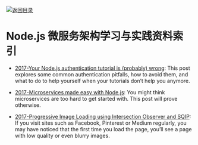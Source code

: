 [![返回目录](https://parg.co/UGo)](https://parg.co/b4z)

# Node.js 微服务架构学习与实践资料索引

* [2017-Your Node.js authentication tutorial is (probably) wrong](https://parg.co/b2o): This post explores some common authentication pitfalls, how to avoid them, and what to do to help yourself when your tutorials don’t help you anymore.

* [2017-Microservices made easy with Node.js](https://arm.ag/microservices-made-easy-with-node-js-f41bb2be2d3c): You might think microservices are too hard to get started with. This post will prove otherwise.

- [2017-Progressive Image Loading using Intersection Observer and SQIP](https://parg.co/U3y): If you visit sites such as Facebook, Pinterest or Medium regularly, you may have noticed that the first time you load the page, you’ll see a page with low quality or even blurry images.
